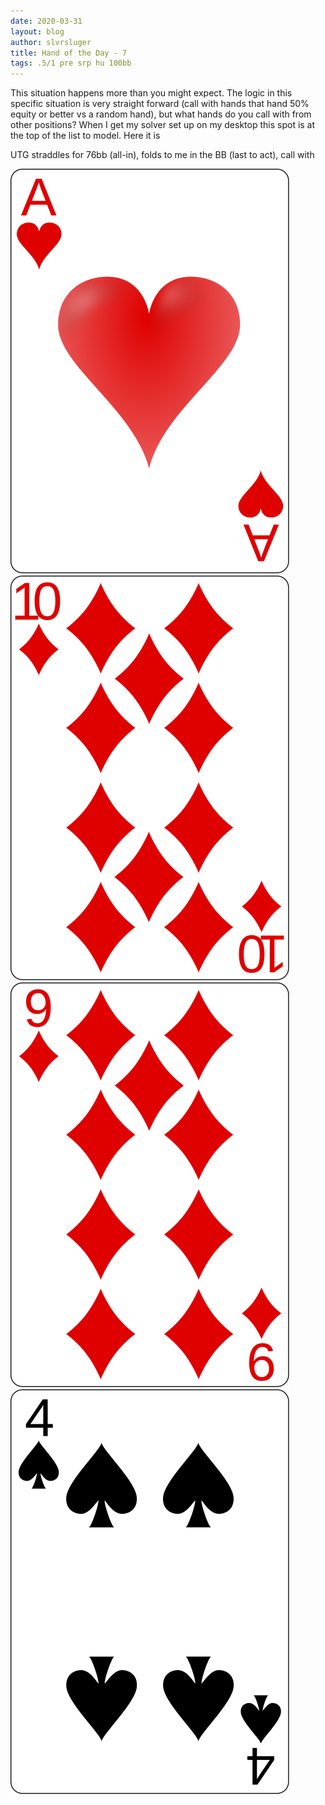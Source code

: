 ```yaml
---
date: 2020-03-31
layout: blog
author: slvrsluger
title: Hand of the Day - 7
tags: .5/1 pre srp hu 100bb
---
```


This situation happens more than you might expect. The logic in this specific situation is very straight forward (call with hands that hand 50% equity or better vs a random hand), but what hands do you call with from other positions? When I get my solver set up on my desktop this spot is at the top of the list to model. Here it is

UTG straddles for 76bb (all-in), folds to me in the BB (last to act), call with

![card-image](/assets/cards/AH.svg#5cards)
![card-image](/assets/cards/TD.svg#5cards)
![card-image](/assets/cards/9D.svg#5cards)
![card-image](/assets/cards/4S.svg#5cards)
